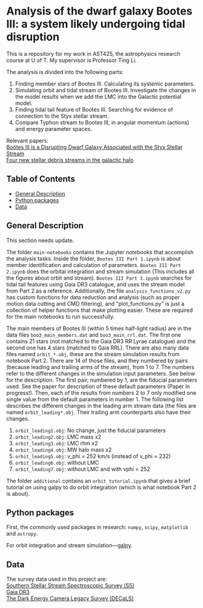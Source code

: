# Analysis of the dwarf galaxy Bootes III: a system likely undergoing tidal disruption

This is a repository for my work in AST425, the astrophysics research course at 
U of T. My supervisor is Professor Ting Li.

The analysis is divided into the following parts: 
1. Finding member stars of Bootes III. Calculating its systemic parameters.
2. Simulating orbit and tidal stream of Bootes III. Investigate the changes in the
model results when we add the LMC into the Galactic potential model.
3. Finding tidal tail feature of Bootes III. Searching for evidence of connection to
the Styx stellar stream.
4. Compare Typhon stream to Bootes III, in angular momentum (actions) and energy
parameter spaces. 

Relevant papers:\
[Boötes III is a Disrupting Dwarf Galaxy Associated with the Styx Stellar Stream](https://iopscience.iop.org/article/10.3847/1538-4357/aad8c1)\
[Four new stellar debris streams in the galactic halo](https://iopscience.iop.org/article/10.1088/0004-637X/693/2/1118)


## Table of Contents
* [General Description](#general-description)
* [Python packages](#python-packages)
* [Data](#data)

## General Description
This section needs update.

The folder `main-notebooks` contains the Jupyter notebooks that accomplish the analysis tasks. Inside the folder, `Bootes III Part 1.ipynb` is about member identification and calculation of parameters. `Bootes III Part 2.ipynb` does the orbital integration and stream simulation (This includes all the figures about orbit and stream). `Bootes III Part 3.ipynb` searches for tidal tail features using Gaia DR3 catalogue, and uses the stream model from Part 2 as a reference. Additionally, the file `analysis_functions_v2.py` has custom functions for data reduction and analysis (such as proper motion data cutting and CMD filtering), and "plot_functions.py" is just a collection of helper functions that make plotting easier. These are required for the main notebooks to run successfully.

The main members of Bootes III (within 5 times half-light radius) are in the data files `boo3_main_members.dat` and `boo3_main_rrl.dat`. The first one contains 21 stars (not matched to the Gaia DR3 RR Lyrae catalogue) and the second one has 4 stars (matched to Gaia RRL). There are also many data files named `orbit_*.obj`, these are the stream simulation results from notebook Part 2. There are 14 of those files, and they numbered by pairs (because leading and trailing arms of the stream), from 1 to 7. The numbers refer to the different changes in the simulation input parameters. See below for the description. The first pair, numbered by 1, are the fiducial parameters used. See the paper for description of these default parameters (Paper in progress!). Then, 
each of the results from numbers 2 to 7 only modified one single value from the default parameters in number 1. The following list describes the different changes in the leading arm stream data (the files are named `orbit_leading*.obj`. Their trailing arm counterparts also have their changes.
1. `orbit_leading1.obj`: No change, just the fiducial parameters
2. `orbit_leading2.obj`: LMC mass x2
3. `orbit_leading3.obj`: LMC rhm x2
4. `orbit_leading4.obj`: MW halo mass x2
5. `orbit_leading5.obj`: v_phi = 252 km/s (instead of v_phi = 232)
6. `orbit_leading6.obj`: without LMC
7. `orbit_leading7.obj`: without LMC and with vphi = 252

The folder `additional` contains an `orbit_tutorial.ipynb` that gives a brief tutorial on using galpy to do orbit integration (which is what notebook Part 2 is about).

## Python packages
First, the commonly used packages in research: `numpy`, `scipy`, `matplotlib` and `astropy`. 

For orbit integration and stream simulation––[galpy](https://docs.galpy.org/en/v1.8.1/index.html).

## Data
The survey data used in this project are:\
[Southern Stellar Stream Spectroscopic Survey (S5)](https://s5collab.github.io)\
[Gaia DR3](https://www.cosmos.esa.int/web/gaia/data-release-3)\
[The Dark Energy Camera Legacy Survey (DECaLS)](https://www.legacysurvey.org/dr9/description/)
